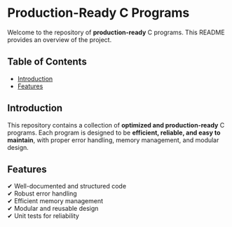 # Production-Ready C Programs

Welcome to the repository of **production-ready** C programs. This README provides an overview of the project.

## Table of Contents

- [Introduction](#introduction)
- [Features](#features)

## Introduction

This repository contains a collection of **optimized and production-ready** C programs. Each program is designed to be **efficient, reliable, and easy to maintain**, with proper error handling, memory management, and modular design.

## Features

✔ Well-documented and structured code  
✔ Robust error handling  
✔ Efficient memory management  
✔ Modular and reusable design  
✔ Unit tests for reliability
